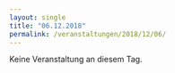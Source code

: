 ```yaml
---
layout: single
title: "06.12.2018"
permalink: /veranstaltungen/2018/12/06/
---
```


Keine Veranstaltung an diesem Tag.
